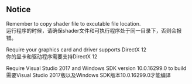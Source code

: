 ## Notice

Remember to copy shader file to excutable file location.  
运行程序的时候，请确保shader文件和可执行程序处于同一目录下，否则会报错。

Require your graphics card and driver supports DirectX 12  
你的显卡和驱动程序需要支持DirectX 12

Require Visual Studio 2017 and Windows SDK version 10.0.16299.0 to build  
需要Visual Studio 2017版以及Windows SDK版本10.0.16299.0才能编译